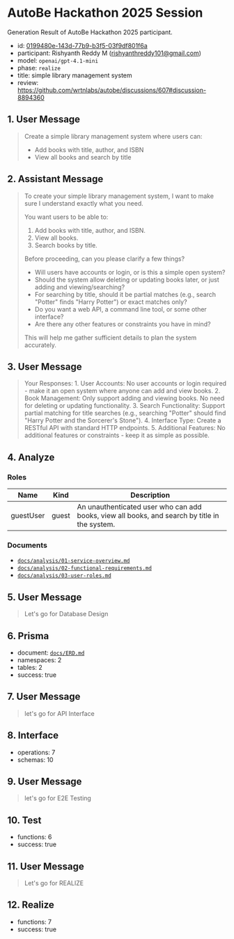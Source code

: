 # AutoBe Hackathon 2025 Session

Generation Result of AutoBe Hackathon 2025 participant.

- id: [0199480e-143d-77b9-b3f5-03f9df801f6a](./0199480e-143d-77b9-b3f5-03f9df801f6a)
- participant: Rishyanth Reddy M (rishyanthreddy101@gmail.com)
- model: `openai/gpt-4.1-mini`
- phase: `realize`
- title: simple library management system
- review: https://github.com/wrtnlabs/autobe/discussions/607#discussion-8894360

## 1. User Message

> Create a simple library management system where users can:
> - Add books with title, author, and ISBN
> - View all books and search by title

## 2. Assistant Message

> To create your simple library management system, I want to make sure I understand exactly what you need.
> 
> You want users to be able to:
> 1. Add books with title, author, and ISBN.
> 2. View all books.
> 3. Search books by title.
> 
> Before proceeding, can you please clarify a few things?
> - Will users have accounts or login, or is this a simple open system?
> - Should the system allow deleting or updating books later, or just adding and viewing/searching?
> - For searching by title, should it be partial matches (e.g., search "Potter" finds "Harry Potter") or exact matches only?
> - Do you want a web API, a command line tool, or some other interface?
> - Are there any other features or constraints you have in mind?
> 
> This will help me gather sufficient details to plan the system accurately.

## 3. User Message

> Your Responses: 1. User Accounts: No user accounts or login required - make it an open system where anyone can add and view books. 2. Book Management: Only support adding and viewing books. No need for deleting or updating functionality. 3. Search Functionality: Support partial matching for title searches (e.g., searching "Potter" should find "Harry Potter and the Sorcerer's Stone"). 4. Interface Type: Create a RESTful API with standard HTTP endpoints. 5. Additional Features: No additional features or constraints - keep it as simple as possible.

## 4. Analyze

### Roles

Name | Kind | Description
-----|------|--------------
guestUser | guest | An unauthenticated user who can add books, view all books, and search by title in the system. 

### Documents

- [`docs/analysis/01-service-overview.md`](./docs/analysis/01-service-overview.md)
- [`docs/analysis/02-functional-requirements.md`](./docs/analysis/02-functional-requirements.md)
- [`docs/analysis/03-user-roles.md`](./docs/analysis/03-user-roles.md)

## 5. User Message

> Let's go for Database Design

## 6. Prisma

- document: [`docs/ERD.md`](./docs/ERD.md)
- namespaces: 2
- tables: 2
- success: true

## 7. User Message

> let's go for API Interface

## 8. Interface

- operations: 7
- schemas: 10

## 9. User Message

> let's go for E2E Testing

## 10. Test

- functions: 6
- success: true

## 11. User Message

> Let's go for REALIZE

## 12. Realize

- functions: 7
- success: true